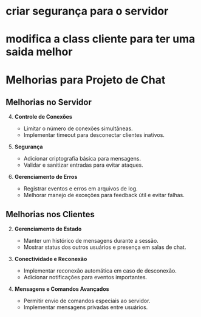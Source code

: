 # criar segurança para o servidor

# modifica a class cliente para ter uma saida melhor

# Melhorias para Projeto de Chat


## Melhorias no Servidor


4. **Controle de Conexões**
   - Limitar o número de conexões simultâneas.
   - Implementar timeout para desconectar clientes inativos.
 
5. **Segurança**
   - Adicionar criptografia básica para mensagens.
   - Validar e sanitizar entradas para evitar ataques.

6. **Gerenciamento de Erros**
   - Registrar eventos e erros em arquivos de log.
   - Melhorar manejo de exceções para feedback útil e evitar falhas.

## Melhorias nos Clientes

2. **Gerenciamento de Estado**
   - Manter um histórico de mensagens durante a sessão.
   - Mostrar status dos outros usuários e presença em salas de chat.

3. **Conectividade e Reconexão**
   - Implementar reconexão automática em caso de desconexão.
   - Adicionar notificações para eventos importantes.

4. **Mensagens e Comandos Avançados**
   - Permitir envio de comandos especiais ao servidor.
   - Implementar mensagens privadas entre usuários.
